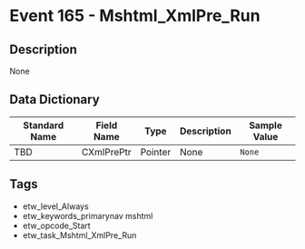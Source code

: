 # Event 165 - Mshtml_XmlPre_Run

## Description
None

## Data Dictionary
|Standard Name|Field Name|Type|Description|Sample Value|
|---|---|---|---|---|
|TBD|CXmlPrePtr|Pointer|None|`None`|

## Tags
* etw_level_Always
* etw_keywords_primarynav mshtml
* etw_opcode_Start
* etw_task_Mshtml_XmlPre_Run